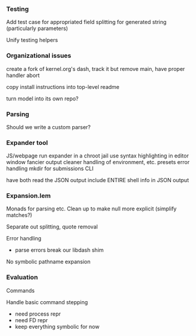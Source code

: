 ### Testing

Add test case for appropriated field splitting for generated string (particularly parameters)

Unify testing helpers

### Organizational issues

create a fork of kernel.org's dash, track it
but remove main, have proper handler abort

copy install instructions into top-level readme

turn model into its own repo?

### Parsing

Should we write a custom parser?

### Expander tool

JS/webpage
  run expander in a chroot jail
  use syntax highlighting in editor window
    fancier output
    cleaner handling of environment, etc.
    presets
  error handling
  mkdir for submissions
CLI

have both read the JSON output
  include ENTIRE shell info in JSON output

### Expansion.lem

Monads for parsing etc.
Clean up to make null more explicit (simplify matches?)

Separate out splitting, quote removal

Error handling
  - parse errors break our libdash shim

No symbolic pathname expansion

### Evaluation

Commands

Handle basic command stepping
  - need process repr
  - need FD repr
  - keep everything symbolic for now
